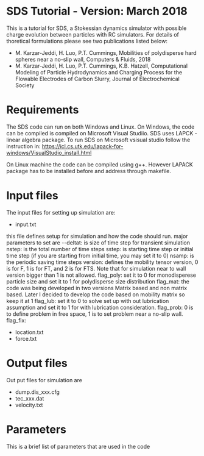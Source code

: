 # SDS Tutorial - Version: March 2018 
This is a tutorial for SDS, a Stokessian dynamics simulator with possible charge evolution between particles with RC simulators. For details of thoretical formulations please see two publications listed below:

- M. Karzar-Jeddi, H. Luo, P.T. Cummings, Mobilities of polydisperse hard spheres near a no-slip wall, Computers & Fluids, 2018
- M. Karzar-Jeddi, H. Luo, P.T. Cummings, K.B. Hatzell, Computational Modeling of Particle Hydrodynamics and Charging Process for the Flowable Electrodes of Carbon Slurry, Journal of Electrochemical Society


# Requirements

The SDS code can run on both Windows and Linux. On Windows, the code can be compiled is compiled on Microsoft Visual Studiio. SDS uses LAPCK - linear algebra package. To run SDS on Microsoft vsisual studio follow the instruction in:
https://icl.cs.utk.edu/lapack-for-windows/VisualStudio_install.html

On Linux machine the code can be compiled using g++. However LAPACK package has to be installed before and address through makefile.

# Input files

The input files for setting up simulation are:
- input.txt

this file defines setup for simulation and how the code should run. major parameters to set are 
--deltat: is size of time step for transient simulation
nstep: is the total number of time steps
sstep: is starting time step or initial time step (if you are starting from initial time, you may set it to 0)
nsamp: is the periodic saving time steps
version: defines the mobility tensor version, 0 is for F, 1 is for FT, and 2 is for FTS. Note that for simulation near to wall version bigger than 1 is not allowed.
flag_poly: set it to 0 for monodisperese particle size and set it to 1 for polydisperse size distribution
flag_mat: the code was being developed in two versions Matrix based and non matrix based. Later I decided to develop the code based on mobility matrix so keep it at 1
flag_lub: set it to 0 to solve set up with out lubrication assumption and set it to 1 for with lubrication consideration.
flag_prob: 0 is to define problem in free space, 1 is to set problem near a no-slip wall.
flag_fix: 

- location.txt
- force.txt


# Output files

Out put files for simulation are 
- dump.dis_xxx.cfg
- tec_xxx.dat
- velocity.txt


# Parameters
This is a brief list of parameters that are used in the code
